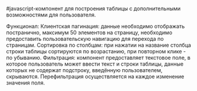#javascript-компонент для построения таблицы с дополнительными возможностями для пользователя.

Функционал: Клиентская пагинация: данные необходимо отображать постранично, максимум 50 элементов на страницу, необходимо предоставить пользовательскую навигацию для перехода по страницам.
Сортировка по столбцам: при нажатии на название столбца строки таблицы сортируются по возрастанию, при повторном клике - по убыванию.
Фильтрация: компонент предоставляет текстовое поле, в которое пользователь может ввести текст и строки таблицы, данные которых не содержат подстроку, введённую пользователем, скрываются. Перефильтрация осуществляется на каждое изменение значения поля.
